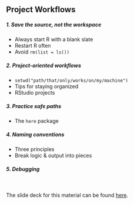 ## Project Workflows

##### 1. Save the source, not the workspace

- Always start R with a blank slate  
- Restart R often  
- Avoid `rm(list = ls())`

##### 2. Project-oriented workflows

- `setwd("path/that/only/works/on/my/machine")`  
- Tips for staying organized  
- RStudio projects

##### 3. Practice safe paths

- The `here` package  

##### 4. Naming conventions

- Three principles  
- Break logic & output into pieces  

##### 5. Debugging

<br/>

The slide deck for this material can be found [here](workflow.html).

